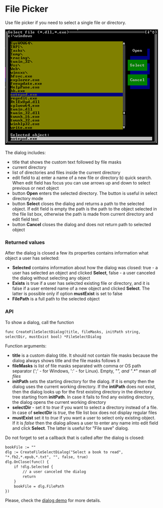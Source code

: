 # File Picker

Use file picker if you need to select a single file or directory.

<img src="/docs/img/fselect.png" alt="File picker dialog">

The dialog includes:

- title that shows the custom text followed by file masks
- current directory
- list of directories and files inside the current directory
- edit field to a) enter a name of a new file or directory b) quick search. When edit field has focus you can use arrows up and down to select previous or next object
- button **Open** enters the selected directory. The button is useful in select directory mode
- button **Select** closes the dialog and returns a path to the selected object. If edit field is empty the path is the path to the object selected in the file list box, otherwise the path is made from current directory and edit field text
- button **Cancel** closes the dialog and does not return path to selected object

### Returned values

After the dialog is closed a few its properties contains information what object a user has selected:

- **Selected** contains information about how the dialog was closed: true - a user has selected an object and clicked **Select**, false - a user canceled the dialog without selecting any object
- **Exists** is true if a user has selected existing file or directory, and it is false if a user entered name of a new object and clicked **Select**. The latter is possible only if option **mustExist** is set to false
- **FilePath** is a full path to the selected object

### API

To show a dialog, call the function
```
func CreateFileSelectDialog(title, fileMasks, initPath string, selectDir, mustExist bool) *FileSelectDialog
```

Function arguments:

- **title** is a custom dialog title. It should not contain file masks because the dialog always shows title and the file masks follows it
- **fileMasks** is list of file masks separated with comma or OS path separator (';' - for Windows, ':' - for Linux). Empty, "*", and "*.*" mean *all files*
- **initPath** sets the starting directory for the dialog. If it is empty then the dialog uses the current working directory. If the **intiPath** does not exist, then the dialog looks up for the first existing directory in the directory tree starting from **initPath**. In case it fails to find any existing directory, the dialog opens the current working directory
- **selectDir** - set it to *true* if you want to select a directory instead of a file. In case of **selectDir** is *true*, the file list box does not display regular files
- **mustExist** set it to *true* if you want a user to select only existing object. If it is *false* then the dialog allows a user to enter any name into edit field and click **Select**. The latter is useful for "File save" dialog.

Do not forget to set a callback that is called after the dialog is closed:
```
bookFile := ""
dlg := CreateFileSelectDialog("Select a book to read", "*.fb2,*.epub,*.txt", "", false, true)
dlg.OnClose(func() {
    if !dlg.Selected {
        // a user canceled the dialog
        return
    }
    bookFile = dlg.FilePath
})
```

Please, check the [dialog demo](/demos/fileselect/fselect.go) for more details.

